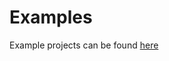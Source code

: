 Examples
========

Example projects can be found [here](https://github.com/felippeduran/pitaya/v2/tree/master/examples/demo)

